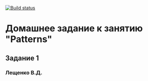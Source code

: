 [![Build status](https://ci.appveyor.com/api/projects/status/613fya19wl8pte5r?svg=true)](https://ci.appveyor.com/project/ValeriyLSK/patterns-1)
# Домашнее задание к занятию "Patterns"
## Задание 1 
### Лещенко В.Д.